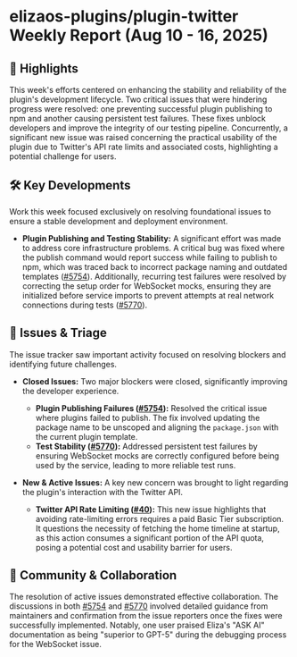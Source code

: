 # elizaos-plugins/plugin-twitter Weekly Report (Aug 10 - 16, 2025)

## 🚀 Highlights
This week's efforts centered on enhancing the stability and reliability of the plugin's development lifecycle. Two critical issues that were hindering progress were resolved: one preventing successful plugin publishing to npm and another causing persistent test failures. These fixes unblock developers and improve the integrity of our testing pipeline. Concurrently, a significant new issue was raised concerning the practical usability of the plugin due to Twitter's API rate limits and associated costs, highlighting a potential challenge for users.

## 🛠️ Key Developments
Work this week focused exclusively on resolving foundational issues to ensure a stable development and deployment environment.

- **Plugin Publishing and Testing Stability:** A significant effort was made to address core infrastructure problems. A critical bug was fixed where the publish command would report success while failing to publish to npm, which was traced back to incorrect package naming and outdated templates ([#5754](https://github.com/elizaos-plugins/plugin-twitter/issues/5754)). Additionally, recurring test failures were resolved by correcting the setup order for WebSocket mocks, ensuring they are initialized before service imports to prevent attempts at real network connections during tests ([#5770](https://github.com/elizaos-plugins/plugin-twitter/issues/5770)).

## 🐛 Issues & Triage
The issue tracker saw important activity focused on resolving blockers and identifying future challenges.

- **Closed Issues:** Two major blockers were closed, significantly improving the developer experience.
    - **Plugin Publishing Failures ([#5754](https://github.com/elizaos-plugins/plugin-twitter/issues/5754)):** Resolved the critical issue where plugins failed to publish. The fix involved updating the package name to be unscoped and aligning the `package.json` with the current plugin template.
    - **Test Stability ([#5770](https://github.com/elizaos-plugins/plugin-twitter/issues/5770)):** Addressed persistent test failures by ensuring WebSocket mocks are correctly configured before being used by the service, leading to more reliable test runs.

- **New & Active Issues:** A key new concern was brought to light regarding the plugin's interaction with the Twitter API.
    - **Twitter API Rate Limiting ([#40](https://github.com/elizaos-plugins/plugin-twitter/issues/40)):** This new issue highlights that avoiding rate-limiting errors requires a paid Basic Tier subscription. It questions the necessity of fetching the home timeline at startup, as this action consumes a significant portion of the API quota, posing a potential cost and usability barrier for users.

## 💬 Community & Collaboration
The resolution of active issues demonstrated effective collaboration. The discussions in both [#5754](https://github.com/elizaos-plugins/plugin-twitter/issues/5754) and [#5770](https://github.com/elizaos-plugins/plugin-twitter/issues/5770) involved detailed guidance from maintainers and confirmation from the issue reporters once the fixes were successfully implemented. Notably, one user praised Eliza's "ASK AI" documentation as being "superior to GPT-5" during the debugging process for the WebSocket issue.